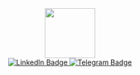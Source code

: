 <div id="header" align="center">
  <img src="https://lyl.su/pBo" width="100"/>
</div>

<div id="badges" align="center">
  <a href="https://www.linkedin.com/in/%D0%B8%D0%B2%D0%B0%D0%BD-%D1%81%D0%B0%D0%BB%D0%BE%D0%B2/">
  <img src="https://img.shields.io/badge/LinkedIn-blue?style=for-the-badge&logo=linkedin&logoColor=white" alt="LinkedIn Badge"/>
  </a>
  <a href="https://t.me/SalovID">
    <img src="https://img.shields.io/badge/Telegram-blue?style=for-the-badge&logo=telegram&logoColor=white" alt="Telegram Badge"/>
  </a>
</div>

